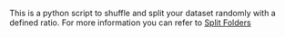 This is a python script to shuffle and split your dataset randomly with a defined ratio. For more information you can refer to [Split Folders](https://pypi.org/project/split-folders/)
